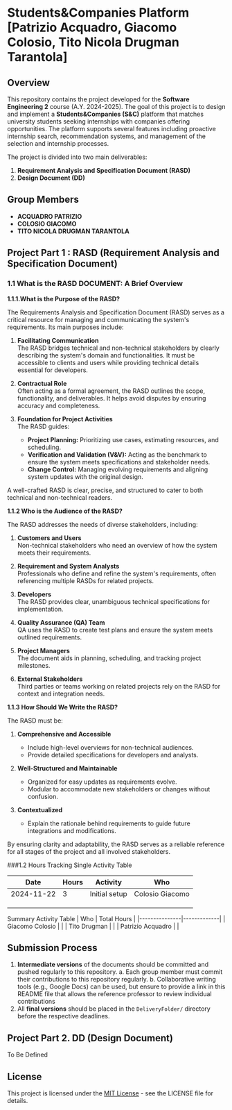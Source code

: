 # Students&Companies Platform [Patrizio Acquadro, Giacomo Colosio, Tito Nicola Drugman Tarantola]

## Overview

This repository contains the project developed for the **Software Engineering 2** course (A.Y. 2024-2025). The goal of this project is to design and implement a **Students&Companies (S&C)** platform that matches university students seeking internships with companies offering opportunities. The platform supports several features including proactive internship search, recommendation systems, and management of the selection and internship processes.

The project is divided into two main deliverables:
1. **Requirement Analysis and Specification Document (RASD)**
2. **Design Document (DD)**


## Group Members
- **ACQUADRO PATRIZIO**
- **COLOSIO GIACOMO**
- **TITO NICOLA DRUGMAN TARANTOLA**



## Project Part 1 : RASD (Requirement Analysis and Specification Document)

### 1.1 What is the RASD DOCUMENT: A Brief Overview
**1.1.1.What is the Purpose of the RASD?**

The Requirements Analysis and Specification Document (RASD) serves as a critical resource for managing and communicating the system's requirements. Its main purposes include:

1. **Facilitating Communication**  
   The RASD bridges technical and non-technical stakeholders by clearly describing the system's domain and functionalities. It must be accessible to clients and users while providing technical details essential for developers.

2. **Contractual Role**  
   Often acting as a formal agreement, the RASD outlines the scope, functionality, and deliverables. It helps avoid disputes by ensuring accuracy and completeness.

3. **Foundation for Project Activities**  
   The RASD guides:
   - **Project Planning:** Prioritizing use cases, estimating resources, and scheduling.
   - **Verification and Validation (V&V):** Acting as the benchmark to ensure the system meets specifications and stakeholder needs.
   - **Change Control:** Managing evolving requirements and aligning system updates with the original design.

A well-crafted RASD is clear, precise, and structured to cater to both technical and non-technical readers.

**1.1.2 Who is the Audience of the RASD?**

The RASD addresses the needs of diverse stakeholders, including:

1. **Customers and Users**  
   Non-technical stakeholders who need an overview of how the system meets their requirements.

2. **Requirement and System Analysts**  
   Professionals who define and refine the system's requirements, often referencing multiple RASDs for related projects.

3. **Developers**  
   The RASD provides clear, unambiguous technical specifications for implementation.

4. **Quality Assurance (QA) Team**  
   QA uses the RASD to create test plans and ensure the system meets outlined requirements.

5. **Project Managers**  
   The document aids in planning, scheduling, and tracking project milestones.

6. **External Stakeholders**  
   Third parties or teams working on related projects rely on the RASD for context and integration needs.

   

**1.1.3 How Should We Write the RASD?**

The RASD must be:

1. **Comprehensive and Accessible**  
   - Include high-level overviews for non-technical audiences.  
   - Provide detailed specifications for developers and analysts.

2. **Well-Structured and Maintainable**  
   - Organized for easy updates as requirements evolve.  
   - Modular to accommodate new stakeholders or changes without confusion.

3. **Contextualized**  
   - Explain the rationale behind requirements to guide future integrations and modifications.

By ensuring clarity and adaptability, the RASD serves as a reliable reference for all stages of the project and all involved stakeholders.


###1.2  Hours Tracking
Single Activity Table

| Date       | Hours | Activity              | Who           |
|------------|-------|-----------------------|---------------|
| 2024-11-22 |   3   | Initial setup         |Colosio Giacomo|
|            |       |                       |               |
|            |       |                       |               |
|            |       |                       |               |

Summary Activity  Table
| Who           | Total Hours |
|---------------|-------------|
| Giacomo Colosio |         |
| Tito Drugman  |            |
| Patrizio Acquadro |        |



## Submission Process
1. **Intermediate versions** of the documents should be committed and pushed regularly to this repository.
   a. Each group member must commit their contributions to this repository regularly.
   b. Collaborative writing tools (e.g., Google Docs) can be used, but ensure to provide a link in this README file that allows the reference professor to review individual contributions
2. All **final versions** should be placed in the `DeliveryFolder/` directory before the respective deadlines.

## Project Part 2. DD (Design Document)
To Be Defined





## License

This project is licensed under the [MIT License](LICENSE) - see the LICENSE file for details.
